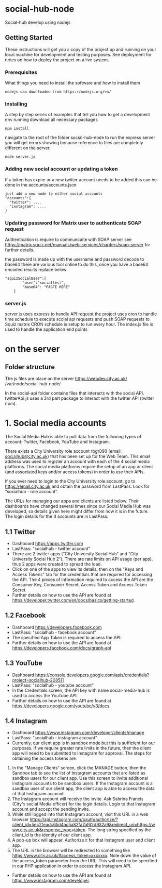 # social-hub-node
Social-hub develop using nodejs
## Getting Started
These instructions will get you a copy of the project up and running on your local machine for development and testing purposes. See deployment for notes on how to deploy the project on a live system.
### Prerequisites
What things you need to install the software and how to install them
```
nodejs can downloaded from https://nodejs.org/en/
```

### Installing
A step by step series of examples that tell you how to get a development env running
download all necessary packages
```
npm install
```
navigate to the root of the folder social-hub-node to run the express server
you will get errors showing because reference to files are completely different on the server.
```
node server.js
```

### Adding new social account or updating a token
If a token has expire or a new twitter account needs to be added this can be done in the accounts/accounts.json
```
just add a new node to either social accounts
"accounts":{
  "twitter": ....
  "instagram": ....
}
```

### Updating password for Matrix user to authenticate SOAP request
Authentication is require to communcaite with SOAP server see https://matrix.squiz.net/manuals/web-services/chapters/soap-server
for further details.

the password is made up with the username and password decode to base64 there are various tool online to do this, once you have a base64 encoded results replace below

```
"squizSocialUser":{
		"user":"socialtest",
		"base64": "PASTE HERE"
	}
```

### server.js
server.js uses express to handle API request
the project uses cron to handle time schedule to execute scoial api requests and push SOAP requests to Squiz matrix
CRON schedule is setup to run every hour.
The index.js file is used to handle the application end points

# on the server
## Folder structure
The js files are place on the server https://webdev.city.ac.uk/ 
/var/node/social-hub-node/

In the social-api folder contains files that interacts with the social API. twitterApi.js uses a 3rd part package to interact with the twitter API (twitter npm).

# 1. Social media accounts
The Social Media Hub is able to pull data from the following types of account: Twitter, Facebook, YouTube and Instagram.

There exists a City University role account rbgr090 (email: socialhub@city.ac.uk) that has been set up for the Web Team. This email address was used to register an account with each of the 4 social media platforms. The social media platforms require the setup of an app or client (and associated keys and/or access tokens) in order to use their APIs. 

If you ever need to login to the City University role account, go to https://email.city.ac.uk and obtain the password from LastPass. Look for “socialhub - role account”. 

The URLs for managing our apps and clients are listed below. Their dashboards have changed several times since our Social Media Hub was developed, so details given here might differ from how it is in the future. The login details for the 4 accounts are in LastPass.

## 1.1 Twitter
* Dashboard https://apps.twitter.com
* LastPass: "socialhub - twitter account"
* There are 2 twitter apps (“City University Social Hub” and “City University Social Hub 2”). There are rate limits on API usage (per app), thus 2 apps were created to spread the load.
* Click on one of the apps to view its details, then on the "Keys and Access Tokens" tab for the credentials that are required for accessing the API. The 4 pieces of information required to access the API are the Consumer Key, Consumer Secret, Access Token and Access Token Secret.
* Further details on how to use the API are found at https://developer.twitter.com/en/docs/basics/getting-started.

## 1.2 Facebook
* Dashboard https://developers.facebook.com
* LastPass: "socialhub - facebook account"
* The specified App Token is required to access the API.
* Further details on how to use the API are found at https://developers.facebook.com/docs/graph-api

## 1.3 YouTube
* Dashboard https://console.developers.google.com/apis/credentials?project=socialhub-208511
* LastPass: "socialhub - youtube account"
* In the Credentials screen, the API key with name social-media-hub is used to access the YouTube API.
* Further details on how to use the API are found at https://developers.google.com/youtube/v3/docs.

## 1.4 Instagram
* Dashboard https://www.instagram.com/developer/clients/manage
* LastPass: "socialhub - instagram account"
* Currently, our client app is in sandbox mode but this is sufficient for our purposes. If we require greater rate limits in the future, then the client app will need to be submitted to Instagram for approval. The steps for obtaining the access tokens are:
1. In the "Manage Clients" screen, click the MANAGE button, then the Sandbox tab to see the list of Instagram accounts that are listed as sandbox users for our client app. Use this screen to invite additional Instagram accounts to be sandbox users. If the Instagram account is a sandbox user of our client app, the client app is able to access the data of that Instagram account.
2. The Instagram account will receive the invite. Ask Sabrina Francis (City's social Media officer) for the login details. Login to that Instagram account and accept the pending invite.
3. While still logged into that Instagram account, visit this URL in a web browser https://api.instagram.com/oauth/authorize/?client_id=5ec21eadc65d4ac5a82fa7af62d932a9&redirect_uri=https://www.city.ac.uk&response_type=token. The long string specified by the client_id is the identity of our client app.
4. A pop-up box will appear. Authorize it for that Instagram user and client app.
5. The URL in the browser will be redirected to something like  https://www.city.ac.uk/#access_token=xxxxxxx. Note down the value of the access_token parameter from the URL. This will need to be specified in our PHP application in order to access the Instagram API.
* Further details on how to use the API are found at https://www.instagram.com/developer.
